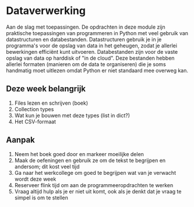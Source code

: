 # Dataverwerking

Aan de slag met toepassingen. De opdrachten in deze module zijn praktische toepassingen van programmeren in Python met veel gebruik van datastructuren en databestanden. Datastructuren gebruik je in je programma's voor de opslag van data in het geheugen, zodat je allerlei bewerkingen efficiënt kunt uitvoeren. Databestanden zijn voor de vaste opslag van data op harddisk of "in de cloud". Deze bestanden hebben allerlei formaten (manieren om de data te organiseren) die je soms handmatig moet uitlezen omdat Python er niet standaard mee overweg kan.

## Deze week belangrijk

1. Files lezen en schrijven (boek)
2. Collection types
3. Wat kun je bouwen met deze types (list in dict?)
4. Het CSV-formaat

## Aanpak

1. Neem het boek goed door en markeer moeilijke delen
2. Maak de oefeningen en gebruik ze om de tekst te begrijpen en andersom; dit kost veel tijd
3. Ga naar het werkcollege om goed te begrijpen wat van je verwacht wordt deze week
4. Reserveer flink tijd om aan de programmeeropdrachten te werken
5. Vraag altijd hulp als je er niet uit komt, ook als je denkt dat je vraag te simpel is om te stellen
